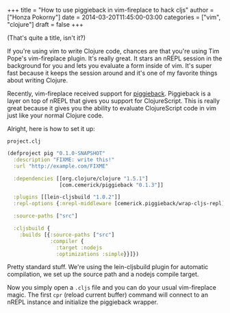 +++
title = "How to use piggieback in vim-fireplace to hack cljs"
author = ["Honza Pokorny"]
date = 2014-03-20T11:45:00-03:00
categories = ["vim", "clojure"]
draft = false
+++

(That's quite a title, isn't it?)

If you're using vim to write Clojure code, chances are that you're using Tim
Pope's vim-fireplace plugin. It's really great. It stars an nREPL session in
the background for you and lets you evaluate a form inside of vim. It's super
fast because it keeps the session around and it's one of my favorite things
about writing Clojure.

Recently, vim-fireplace received support for [piggieback](https://github.com/cemerick/piggieback). Piggieback is a
layer on top of nREPL that gives you support for ClojureScript. This is really
great because it gives you the ability to evaluate ClojureScript code in vim
just like your normal Clojure code.

Alright, here is how to set it up:

`project.clj`

```clojure
(defproject pig "0.1.0-SNAPSHOT"
  :description "FIXME: write this!"
  :url "http://example.com/FIXME"

  :dependencies [[org.clojure/clojure "1.5.1"]
                 [com.cemerick/piggieback "0.1.3"]]

  :plugins [[lein-cljsbuild "1.0.2"]]
  :repl-options {:nrepl-middleware [cemerick.piggieback/wrap-cljs-repl]}

  :source-paths ["src"]

  :cljsbuild {
    :builds [{:source-paths ["src"]
              :compiler {
                :target :nodejs
                :optimizations :simple}}]})
```

Pretty standard stuff. We're using the lein-cljsbuild plugin for automatic
compilation, we set up the source path and a nodejs compile target.

Now you simply open a `.cljs` file and you can do your usual vim-fireplace
magic. The first `cpr` (reload current buffer) command will connect to an
nREPL instance and initialize the piggieback wrapper.
